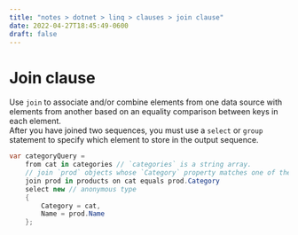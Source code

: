 ```yaml
---
title: "notes > dotnet > linq > clauses > join clause"
date: 2022-04-27T18:45:49-0600
draft: false
---
```

# Join clause
Use `join` to associate and/or combine elements from one data source with elements from another based on an equality comparison between keys in each element.  
After you have joined two sequences, you must use a `select` or `group` statement to specify which element to store in the output sequence.

```cs
var categoryQuery =
    from cat in categories // `categories` is a string array.
    // join `prod` objects whose `Category` property matches one of the categories in the `categories` string array:
    join prod in products on cat equals prod.Category
    select new // anonymous type
    {
        Category = cat,
        Name = prod.Name
    };
```